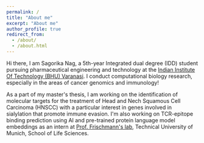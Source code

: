 ```yaml
---
permalink: /
title: "About me"
excerpt: "About me"
author_profile: true
redirect_from: 
  - /about/
  - /about.html
---
```


Hi there, I am Sagorika Nag, a 5th-year Integrated dual degree (IDD) student pursuing pharmaceutical engineering and technology at the [Indian Institute Of Technology (BHU) Varanasi](https://iitbhu.ac.in/). I conduct computational biology research, especially in the areas of cancer genomics and immunology!

As a part of my master's thesis, I am working on the identification of molecular targets for the treatment of Head and Nech Squamous Cell Carcinoma (HNSCC) with a particular interest in genes involved in sialylation that promote immune evasion. I'm also working on TCR-epitope binding prediction using AI and pre-trained protein language model embeddings as an intern at [Prof. Frischmann's lab](https://www.mls.ls.tum.de/bioinf/startseite/), Technical University of Munich, School of Life Sciences. 




